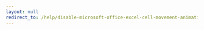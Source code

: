 ```yaml
---
layout: null
redirect_to: /help/disable-microsoft-office-excel-cell-movement-animations-and-word-cursor-animations/
---
```

